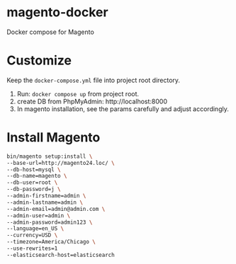 # magento-docker
Docker compose for Magento

# Customize

Keep the `docker-compose.yml` file into project root directory.

1. Run: `docker compose up` from project root.
2. create DB from PhpMyAdmin: http://localhost:8000
3. In magento installation, see the params carefully and adjust accordingly.

# Install Magento

```bash
bin/magento setup:install \
--base-url=http://magento24.loc/ \
--db-host=mysql \
--db-name=magento \
--db-user=root \
--db-password=j \
--admin-firstname=admin \
--admin-lastname=admin \
--admin-email=admin@admin.com \
--admin-user=admin \
--admin-password=admin123 \
--language=en_US \
--currency=USD \
--timezone=America/Chicago \
--use-rewrites=1
--elasticsearch-host=elasticsearch
```
